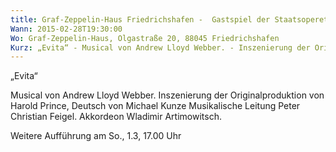 ```yaml
---
title: Graf-Zeppelin-Haus Friedrichshafen -  Gastspiel der Staatsoperette Dresden
Wann: 2015-02-28T19:30:00
Wo: Graf-Zeppelin-Haus, Olgastraße 20, 88045 Friedrichshafen
Kurz: „Evita“ - Musical von Andrew Lloyd Webber. - Inszenierung der Originalproduktion von Harold Prince - Musikalische Leitung Peter Christian Feigel. -  Akkordeon Wladimir Artimowitsch.
---
```


„Evita“

Musical von Andrew Lloyd Webber.
Inszenierung der Originalproduktion von Harold Prince, Deutsch von Michael Kunze
Musikalische Leitung Peter Christian Feigel.
 Akkordeon Wladimir Artimowitsch.

Weitere Aufführung am So., 1.3, 17.00 Uhr